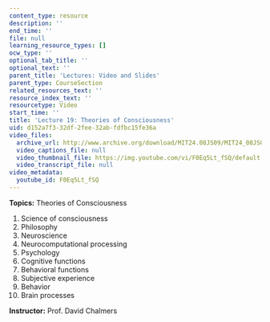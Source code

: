 ```yaml
---
content_type: resource
description: ''
end_time: ''
file: null
learning_resource_types: []
ocw_type: ''
optional_tab_title: ''
optional_text: ''
parent_title: 'Lectures: Video and Slides'
parent_type: CourseSection
related_resources_text: ''
resource_index_text: ''
resourcetype: Video
start_time: ''
title: 'Lecture 19: Theories of Consciousness'
uid: d152a7f3-32df-2fee-32ab-fdfbc15fe36a
video_files:
  archive_url: http://www.archive.org/download/MIT24.08JS09/MIT24_08JS09_lec19_300k.mp4
  video_captions_file: null
  video_thumbnail_file: https://img.youtube.com/vi/F0Eq5Lt_fSQ/default.jpg
  video_transcript_file: null
video_metadata:
  youtube_id: F0Eq5Lt_fSQ
---
```


**Topics:** Theories of Consciousness

1.  Science of consciousness
2.  Philosophy
3.  Neuroscience
4.  Neurocomputational processing
5.  Psychology
6.  Cognitive functions
7.  Behavioral functions
8.  Subjective experience
9.  Behavior
10.  Brain processes

**Instructor:** Prof. David Chalmers



